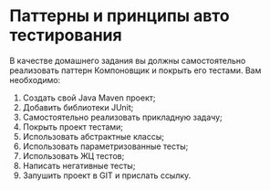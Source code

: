 # Паттерны и принципы авто тестирования
В качестве домашнего задания вы должны самостоятельно реализовать паттерн Компоновщик и покрыть его тестами.
Вам необходимо:
1. Создать свой Java Maven проект;
2. Добавить библиотеки JUnit;
3. Самостоятельно реализовать прикладную задачу;
4. Покрыть проект тестами;
5. Использовать абстрактные классы;
6. Использовать параметризованные тесты;
7. Использовать ЖЦ тестов;
8. Написать негативные тесты;
9. Запушить проект в GIT и прислать ссылку.
